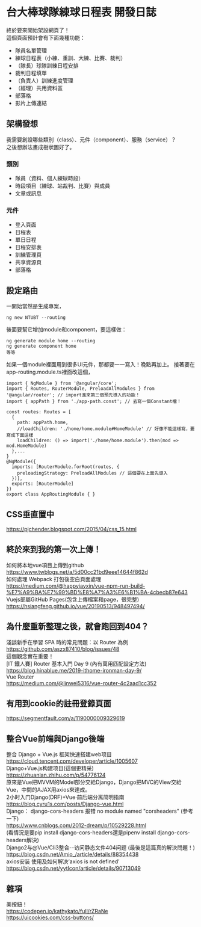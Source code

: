 # 台大棒球隊練球日程表 開發日誌
終於要來開始架設網頁了！  
這個頁面預計會有下面幾種功能：  
* 隊員名單管理
* 練球日程表（小練、重訓、大練、比賽、裁判）
* （隊長）球隊訓練日程安排
* 裁判日程填單
* （負責人）訓練進度管理
* （經理）共用資料區
* 部落格
* 影片上傳連結
## 架構發想
我需要創設哪些類別（class）、元件（component）、服務（service）？  
之後想辦法畫成樹狀圖好了。
### 類別
* 隊員（資料、個人練球時段）
* 時段項目（練球、站裁判、比賽）與成員
* 文章或訊息
### 元件
* 登入頁面
* 日程表
* 單日日程
* 日程安排表
* 訓練管理頁
* 共享資源頁
* 部落格
## 設定路由
一開始當然是生成專案，

    ng new NTUBT --routing
後面要幫它增加module和component，要這樣做：  

    ng generate module home --routing
    ng generate component home
    等等
如果一個module裡面用到很多UI元件，那都要一一寫入！晚點再加上。
接著要在app-routing.module.ts裡面改這個，

    import { NgModule } from '@angular/core';
    import { Routes, RouterModule, PreloadAllModules } from '@angular/router'; // import進來第三個預先導入的功能！
    import { appPath } from './app-path.const'; // 去寫一個Constant檔！

    const routes: Routes = [
      {
        path: appPath.home,
        //loadChildren: './home/home.module#HomeModule' // 好像不能這樣寫，要寫成下面這樣
        loadChildren: () => import('./home/home.module').then(mod => mod.HomeModule)
      },...
    }
    @NgModule({
      imports: [RouterModule.forRoot(routes, {
        preloadingStrategy: PreloadAllModules // 這個要在上面先導入
      })],
      exports: [RouterModule]
    })
    export class AppRoutingModule { }
## CSS垂直置中
https://pjchender.blogspot.com/2015/04/css_15.html  
## 終於來到我的第一次上傳！
如何將本地vue項目上傳到github  
https://www.twblogs.net/a/5d00cc21bd9eee14644f862d  
如何處理 Webpack 打包後空白頁面處理  
https://medium.com/@happyjayxin/vue-npm-run-build-%E7%A9%BA%E7%99%BD%E8%A7%A3%E6%B1%BA-4cbecb87e643  
Vuejs部屬GitHub Pages(包含上傳檔案和page，很完整)  
https://hsiangfeng.github.io/vue/20190513/948497494/  
## 為什麼重新整理之後，就會跑回到404？
淺談新手在學習 SPA 時的常見問題：以 Router 為例  
https://github.com/aszx87410/blog/issues/48  
這個觀念實在重要！  
[IT 鐵人賽] Router 基本入門 Day 9 (內有萬用匹配設定方法)  
https://blog.hinablue.me/2019-ithome-ironman-day-9/  
Vue Router  
https://medium.com/@linwei5316/vue-router-4c2aad1cc352  
## 有用到cookie的註冊登錄頁面
https://segmentfault.com/a/1190000009329619
## 整合Vue前端與Django後端
整合 Django + Vue.js 框架快速搭建web项目  
https://cloud.tencent.com/developer/article/1005607  
Django+Vue.js构建项目(這個更精采)  
https://zhuanlan.zhihu.com/p/54776124  
原來是Vue把MVVM的Model部分交給Django，Django把MVC的View交給Vue，中間的AJAX用axios來達成。  
2小时入门Django(DRF)+Vue·前后端分离简明指南  
https://blog.cyru1s.com/posts/Django-vue.html  
Django： django-cors-headers 报错 no module named "corsheaders" (參考一下)  
https://www.cnblogs.com/2012-dream/p/10529228.html  
(看情況是要pip install django-cors-headers還是pipenv install django-cors-headers解決)  
Django2与@Vue/Cli3整合--访问静态文件404问题 (最後是這篇真的解決問題！)  
https://blog.csdn.net/Amio_/article/details/88354438  
axios安装 使用及如何解决‘axios  is not defined’  
https://blog.csdn.net/yytIcon/article/details/90713049  

## 雜項
美按鈕！  
https://codepen.io/kathykato/full/rZRaNe  
https://uicookies.com/css-buttons/
